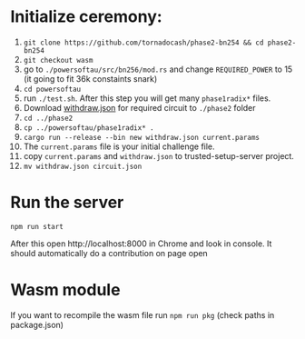 
# Initialize ceremony:
1. `git clone https://github.com/tornadocash/phase2-bn254 && cd phase2-bn254`
1. `git checkout wasm`
1. go to `./powersoftau/src/bn256/mod.rs` and change `REQUIRED_POWER` to 15 (it going to fit 36k constaints snark)
1. `cd powersoftau`
1. run `./test.sh`. After this step you will get many `phase1radix*` files.
1. Download [withdraw.json](https://github.com/tornadocash/tornado-core/releases/download/v2.0/withdraw.json) for required circuit to `./phase2` folder
1. `cd ../phase2`
1. `cp ../powersoftau/phase1radix* .`
1. `cargo run --release --bin new withdraw.json current.params`
1. The `current.params` file is your initial challenge file.
1. copy `current.params` and `withdraw.json` to trusted-setup-server project.
1. `mv withdraw.json circuit.json`
 
# Run the server

```shell script
npm run start
```

After this open http://localhost:8000 in Chrome and look in console. 
It should automatically do a contribution on page open 

# Wasm module

If you want to recompile the wasm file run `npm run pkg` (check paths in package.json)